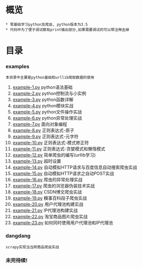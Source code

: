 # 概览

    * 零基础学习python及爬虫, python版本为3.5
    * 代码中为了便于调试都有print输出部分,如果需要调试的可以帮注释去掉
    
# 目录

### examples 
   
    本目录中主要是python基础和urllib爬取数据的使用
   
   1. [example-1.py](https://github.com/gaoyaqiu/python-spider/blob/master/examples/example-1.py) python语法基础
   2. [example-2.py](https://github.com/gaoyaqiu/python-spider/blob/master/examples/example-2.py) python控制流与小实例
   3. [example-3.py](https://github.com/gaoyaqiu/python-spider/blob/master/examples/example-3.py) python函数详解
   4. [example-4.py](https://github.com/gaoyaqiu/python-spider/blob/master/examples/example-4.py) python模块实战
   5. [example-5.py](https://github.com/gaoyaqiu/python-spider/blob/master/examples/example-5.py) python文件操作实战
   6. [example-6.py](https://github.com/gaoyaqiu/python-spider/blob/master/examples/example-6.py) python异常处理实战
   7. [example-7.py](https://github.com/gaoyaqiu/python-spider/blob/master/examples/example-7.py) 面向对象编程
   8. [example-8.py](https://github.com/gaoyaqiu/python-spider/blob/master/examples/example-8.py) 正则表达式-原子
   9. [example-9.py](https://github.com/gaoyaqiu/python-spider/blob/master/examples/example-9.py) 正则表达式-元字符
   10. [example-10.py](https://github.com/gaoyaqiu/python-spider/blob/master/examples/example-10.py) 正则表达式-模式修正符
   11. [example-11.py](https://github.com/gaoyaqiu/python-spider/blob/master/examples/example-11.py) 正则表达式-贪婪模式和懒惰模式
   12. [example-12.py](https://github.com/gaoyaqiu/python-spider/blob/master/examples/example-12.py) 简单爬虫的编写(urllib学习)
   13. [example-13.py](https://github.com/gaoyaqiu/python-spider/blob/master/examples/example-13.py) 超时设置
   14. [example-14.py](https://github.com/gaoyaqiu/python-spider/blob/master/examples/example-14.py) 自动模拟HTTP请求与百度信息自动搜索爬虫实战
   15. [example-15.py](https://github.com/gaoyaqiu/python-spider/blob/master/examples/example-15.py) 自动模拟HTTP请求之自动POST实战
   16. [example-16.py](https://github.com/gaoyaqiu/python-spider/blob/master/examples/example-16.py) 爬虫的异常处理实战
   17. [example-17.py](https://github.com/gaoyaqiu/python-spider/blob/master/examples/example-17.py) 爬虫的浏览器伪装技术实战
   18. [example-18.py](https://github.com/gaoyaqiu/python-spider/blob/master/examples/example-18.py) CSDN博文爬虫实战
   19. [example-19.py](https://github.com/gaoyaqiu/python-spider/blob/master/examples/example-19.py) 糗事百科段子爬虫实战
   20. [example-20.py](https://github.com/gaoyaqiu/python-spider/blob/master/examples/example-20.py) 用户代理池构建实战
   21. [example-21.py](https://github.com/gaoyaqiu/python-spider/blob/master/examples/example-21.py) IP代理池构建实战
   22. [example-22.py](https://github.com/gaoyaqiu/python-spider/blob/master/examples/example-22.py) 淘宝商品图片爬虫实战
   23. [example-23.py](https://github.com/gaoyaqiu/python-spider/blob/master/examples/example-23.py) 如何同时使用用户代理池和IP代理池

### dangdang 
    scrapy实现当当网商品爬虫实战
    
### 未完待续!
    
    
    
    
    
    


